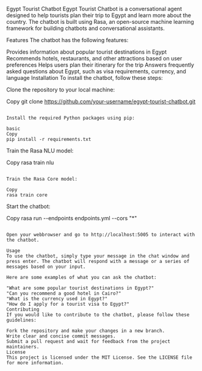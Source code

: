 Egypt Tourist Chatbot
Egypt Tourist Chatbot is a conversational agent designed to help tourists plan their trip to Egypt and learn more about the country. The chatbot is built using Rasa, an open-source machine learning framework for building chatbots and conversational assistants.

Features
The chatbot has the following features:

Provides information about popular tourist destinations in Egypt
Recommends hotels, restaurants, and other attractions based on user preferences
Helps users plan their itinerary for the trip
Answers frequently asked questions about Egypt, such as visa requirements, currency, and language
Installation
To install the chatbot, follow these steps:

Clone the repository to your local machine:

Copy
git clone https://github.com/your-username/egypt-tourist-chatbot.git
```

Install the required Python packages using pip:

basic
Copy
pip install -r requirements.txt
```

Train the Rasa NLU model:

Copy
rasa train nlu
```

Train the Rasa Core model:

Copy
rasa train core
```

Start the chatbot:

Copy
rasa run --endpoints endpoints.yml --cors "*"
```

Open your webbrowser and go to http://localhost:5005 to interact with the chatbot.

Usage
To use the chatbot, simply type your message in the chat window and press enter. The chatbot will respond with a message or a series of messages based on your input.

Here are some examples of what you can ask the chatbot:

"What are some popular tourist destinations in Egypt?"
"Can you recommend a good hotel in Cairo?"
"What is the currency used in Egypt?"
"How do I apply for a tourist visa to Egypt?"
Contributing
If you would like to contribute to the chatbot, please follow these guidelines:

Fork the repository and make your changes in a new branch.
Write clear and concise commit messages.
Submit a pull request and wait for feedback from the project maintainers.
License
This project is licensed under the MIT License. See the LICENSE file for more information.
